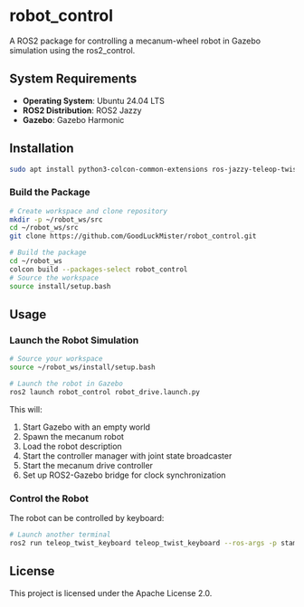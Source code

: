 # robot_control

A ROS2 package for controlling a mecanum-wheel robot in Gazebo simulation using the ros2_control.

## System Requirements

- **Operating System**: Ubuntu 24.04 LTS
- **ROS2 Distribution**: ROS2 Jazzy
- **Gazebo**: Gazebo Harmonic

## Installation

```bash
sudo apt install python3-colcon-common-extensions ros-jazzy-teleop-twist-keyboard ros-jazzy-gz-ros2-control 
```


### Build the Package

```bash
# Create workspace and clone repository
mkdir -p ~/robot_ws/src
cd ~/robot_ws/src
git clone https://github.com/GoodLuckMister/robot_control.git

# Build the package
cd ~/robot_ws
colcon build --packages-select robot_control
# Source the workspace
source install/setup.bash
```

## Usage

### Launch the Robot Simulation

```bash
# Source your workspace
source ~/robot_ws/install/setup.bash

# Launch the robot in Gazebo
ros2 launch robot_control robot_drive.launch.py
```

This will:
1. Start Gazebo with an empty world
2. Spawn the mecanum robot
3. Load the robot description
4. Start the controller manager with joint state broadcaster
5. Start the mecanum drive controller
6. Set up ROS2-Gazebo bridge for clock synchronization

### Control the Robot

The robot can be controlled by keyboard:

```bash
# Launch another terminal 
ros2 run teleop_twist_keyboard teleop_twist_keyboard --ros-args -p stamped:=true
```

## License

This project is licensed under the Apache License 2.0.

